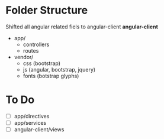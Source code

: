 # Folder Structure
Shifted all angular related fiels to angular-client
**angular-client**
  - app/
    - controllers
    - routes
  - vendor/
    - css (bootstrap)
    - js (angular, bootstrap, jquery)
    - fonts (botstrap glyphs)

# To Do
- [ ] app/directives
- [ ] app/services
- [ ] angular-client/views
